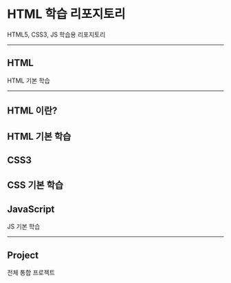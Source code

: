 # HTML 학습 리포지토리
HTML5, CSS3, JS 학습용 리포지토리 

-------------------------------

## HTML
HTML 기본 학습 

-------------------------------

## HTML 이란?
HTML 기본 학습
-------------------------------

## CSS3 
CSS 기본 학습
-------------------------------

## JavaScript
JS 기본 학습

-------------------------------

## Project
전체 통합 프로젝트

